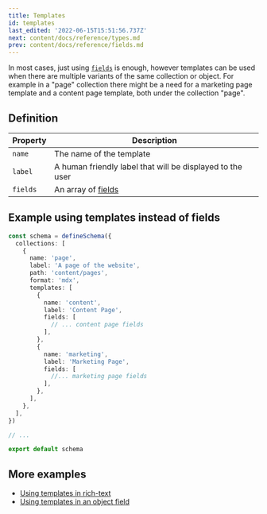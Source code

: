 ```yaml
---
title: Templates
id: templates
last_edited: '2022-06-15T15:51:56.737Z'
next: content/docs/reference/types.md
prev: content/docs/reference/fields.md
---
```


In most cases, just using [`fields`](/docs/reference/fields/) is enough, however templates can be used when there are multiple variants of the same collection or object. For example in a "page" collection there might be a need for a marketing page template and a content page template, both under the collection "page".

## Definition

| Property | Description                                               |
| -------- | --------------------------------------------------------- |
| `name`   | The name of the template                                  |
| `label`  | A human friendly label that will be displayed to the user |
| `fields` | An array of [fields](/docs/reference/fields/)             |

## Example using templates instead of fields

```ts
const schema = defineSchema({
  collections: [
    {
      name: 'page',
      label: 'A page of the website',
      path: 'content/pages',
      format: 'mdx',
      templates: [
        {
          name: 'content',
          label: 'Content Page',
          fields: [
            // ... content page fields
          ],
        },
        {
          name: 'marketing',
          label: 'Marketing Page',
          fields: [
            //... marketing page fields
          ],
        },
      ],
    },
  ],
})

// ...

export default schema
```

## More examples

- [Using templates in rich-text](https://tina-gql-playground.vercel.app/rich-text)
- [Using templates in an object field](https://tina-gql-playground.vercel.app/object-list-templates)
